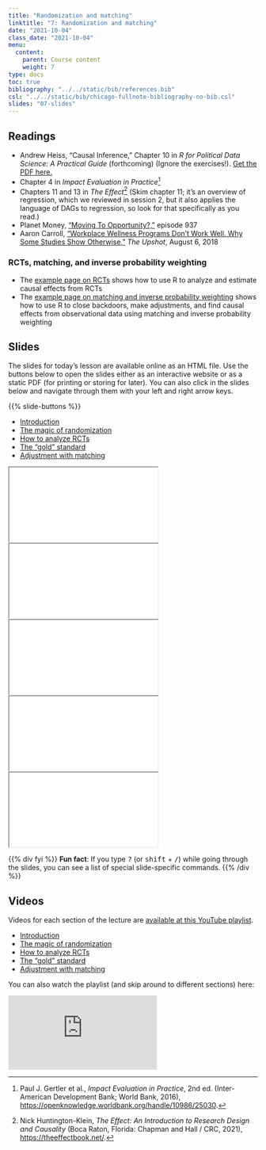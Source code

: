 ```yaml
---
title: "Randomization and matching"
linktitle: "7: Randomization and matching"
date: "2021-10-04"
class_date: "2021-10-04"
menu:
  content:
    parent: Course content
    weight: 7
type: docs
toc: true
bibliography: "../../static/bib/references.bib"
csl: "../../static/bib/chicago-fullnote-bibliography-no-bib.csl"
slides: "07-slides"
---
```


## Readings

-   <i class="fas fa-file-pdf"></i> Andrew Heiss, “Causal Inference,” Chapter 10 in *R for Political Data Science: A Practical Guide* (forthcoming) (Ignore the exercises!). [Get the PDF here.](/files/10-causal-inference.pdf)
-   <i class="fas fa-book"></i> Chapter 4 in *Impact Evaluation in Practice*[^1]
-   <i class="fas fa-book"></i> Chapters 11 and 13 in *The Effect*[^2] (Skim chapter 11; it’s an overview of regression, which we reviewed in session 2, but it also applies the language of DAGs to regression, so look for that specifically as you read.)
-   <i class="fas fa-podcast"></i> Planet Money, [“Moving To Opportunity?,”](https://www.npr.org/2019/08/30/756028025/episode-937-moving-to-opportunity) episode 937
-   <i class="fas fa-external-link-square-alt"></i> Aaron Carroll, [“Workplace Wellness Programs Don’t Work Well. Why Some Studies Show Otherwise,”](https://www.nytimes.com/2018/08/06/upshot/employer-wellness-programs-randomized-trials.html) *The Upshot*, August 6, 2018

### RCTs, matching, and inverse probability weighting

-   The [example page on RCTs](/example/rcts/) shows how to use R to analyze and estimate causal effects from RCTs
-   The [example page on matching and inverse probability weighting](/example/matching-ipw/) shows how to use R to close backdoors, make adjustments, and find causal effects from observational data using matching and inverse probability weighting

## Slides

The slides for today’s lesson are available online as an HTML file. Use the buttons below to open the slides either as an interactive website or as a static PDF (for printing or storing for later). You can also click in the slides below and navigate through them with your left and right arrow keys.

{{% slide-buttons %}}

<ul class="nav nav-tabs" id="slide-tabs" role="tablist">
<li class="nav-item">
<a class="nav-link active" id="introduction-tab" data-toggle="tab" href="#introduction" role="tab" aria-controls="introduction" aria-selected="true">Introduction</a>
</li>
<li class="nav-item">
<a class="nav-link" id="the-magic-of-randomization-tab" data-toggle="tab" href="#the-magic-of-randomization" role="tab" aria-controls="the-magic-of-randomization" aria-selected="false">The magic of randomization</a>
</li>
<li class="nav-item">
<a class="nav-link" id="how-to-analyze-rcts-tab" data-toggle="tab" href="#how-to-analyze-rcts" role="tab" aria-controls="how-to-analyze-rcts" aria-selected="false">How to analyze RCTs</a>
</li>
<li class="nav-item">
<a class="nav-link" id="the-gold-standard-tab" data-toggle="tab" href="#the-gold-standard" role="tab" aria-controls="the-gold-standard" aria-selected="false">The “gold” standard</a>
</li>
<li class="nav-item">
<a class="nav-link" id="adjustment-with-matching-tab" data-toggle="tab" href="#adjustment-with-matching" role="tab" aria-controls="adjustment-with-matching" aria-selected="false">Adjustment with matching</a>
</li>
</ul>

<div id="slide-tabs" class="tab-content">

<div id="introduction" class="tab-pane fade show active" role="tabpanel" aria-labelledby="introduction-tab">

<div class="embed-responsive embed-responsive-16by9">

<iframe class="embed-responsive-item" src="/slides/07-slides.html#1">
</iframe>

</div>

</div>

<div id="the-magic-of-randomization" class="tab-pane fade" role="tabpanel" aria-labelledby="the-magic-of-randomization-tab">

<div class="embed-responsive embed-responsive-16by9">

<iframe class="embed-responsive-item" src="/slides/07-slides.html#magic-randomization">
</iframe>

</div>

</div>

<div id="how-to-analyze-rcts" class="tab-pane fade" role="tabpanel" aria-labelledby="how-to-analyze-rcts-tab">

<div class="embed-responsive embed-responsive-16by9">

<iframe class="embed-responsive-item" src="/slides/07-slides.html#rct-how">
</iframe>

</div>

</div>

<div id="the-gold-standard" class="tab-pane fade" role="tabpanel" aria-labelledby="the-gold-standard-tab">

<div class="embed-responsive embed-responsive-16by9">

<iframe class="embed-responsive-item" src="/slides/07-slides.html#gold-standard">
</iframe>

</div>

</div>

<div id="adjustment-with-matching" class="tab-pane fade" role="tabpanel" aria-labelledby="adjustment-with-matching-tab">

<div class="embed-responsive embed-responsive-16by9">

<iframe class="embed-responsive-item" src="/slides/07-slides.html#matching">
</iframe>

</div>

</div>

</div>

{{% div fyi %}}
**Fun fact**: If you type <kbd>?</kbd> (or <kbd>shift</kbd> + <kbd>/</kbd>) while going through the slides, you can see a list of special slide-specific commands.
{{% /div %}}

## Videos

Videos for each section of the lecture are [available at this YouTube playlist](https://www.youtube.com/playlist?list=PLS6tnpTr39sGJURMOwN9tf9MNDN4t0JMz).

-   [Introduction](https://www.youtube.com/watch?v=m4nKVJ-2K3I&list=PLS6tnpTr39sGJURMOwN9tf9MNDN4t0JMz)
-   [The magic of randomization](https://www.youtube.com/watch?v=-zjSixOybQE&list=PLS6tnpTr39sGJURMOwN9tf9MNDN4t0JMz)
-   [How to analyze RCTs](https://www.youtube.com/watch?v=W0NyALrjLA4&list=PLS6tnpTr39sGJURMOwN9tf9MNDN4t0JMz)
-   [The “gold” standard](https://www.youtube.com/watch?v=vHb2TYAze74&list=PLS6tnpTr39sGJURMOwN9tf9MNDN4t0JMz)
-   [Adjustment with matching](https://www.youtube.com/watch?v=jECz-SS-sqc&list=PLS6tnpTr39sGJURMOwN9tf9MNDN4t0JMz)

You can also watch the playlist (and skip around to different sections) here:

<div class="embed-responsive embed-responsive-16by9">

<iframe class="embed-responsive-item" src="https://www.youtube.com/embed/playlist?list=PLS6tnpTr39sGJURMOwN9tf9MNDN4t0JMz" frameborder="0" allow="accelerometer; autoplay; encrypted-media; gyroscope; picture-in-picture" allowfullscreen>
</iframe>

</div>

[^1]: Paul J. Gertler et al., *Impact Evaluation in Practice*, 2nd ed. (Inter-American Development Bank; World Bank, 2016), <https://openknowledge.worldbank.org/handle/10986/25030>.

[^2]: Nick Huntington-Klein, *The Effect: An Introduction to Research Design and Causality* (Boca Raton, Florida: Chapman and Hall / CRC, 2021), <https://theeffectbook.net/>.
